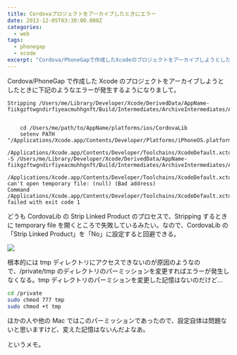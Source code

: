 ```yaml
---
title: Cordovaプロジェクトをアーカイブしたときにエラー
date: 2013-12-05T03:30:00.000Z
categories:
  - web
tags:
  - phonegap
  - xcode
excerpt: "Cordova/PhoneGapで作成したXcodeのプロジェクトをアーカイブしようとしたときに下記のようなエラーが発生するようになりまして。  ```none Stripping /Users/me/Library/Developer/Xcode/DerivedData/AppName-fiikgzftwgndirfiyeacmuhhgnft/Build/Intermediates/ArchiveIntermediates/AppName/IntermediateBuildFilesPath/UninstalledProducts/libCordova.a"
---
```


Cordova/PhoneGap で作成した Xcode のプロジェクトをアーカイブしようとしたときに下記のようなエラーが発生するようになりまして。

```
Stripping /Users/me/Library/Developer/Xcode/DerivedData/AppName-fiikgzftwgndirfiyeacmuhhgnft/Build/Intermediates/ArchiveIntermediates/AppName/IntermediateBuildFilesPath/UninstalledProducts/libCordova.a


    cd /Users/me/path/to/AppName/platforms/ios/CordovaLib
    setenv PATH "/Applications/Xcode.app/Contents/Developer/Platforms/iPhoneOS.platform/Developer/usr/bin:/Applications/Xcode.app/Contents/Developer/usr/bin:/usr/bin:/bin:/usr/sbin:/sbin"
    /Applications/Xcode.app/Contents/Developer/Toolchains/XcodeDefault.xctoolchain/usr/bin/strip -S /Users/me/Library/Developer/Xcode/DerivedData/AppName-fiikgzftwgndirfiyeacmuhhgnft/Build/Intermediates/ArchiveIntermediates/AppName/IntermediateBuildFilesPath/UninstalledProducts/libCordova.a

/Applications/Xcode.app/Contents/Developer/Toolchains/XcodeDefault.xctoolchain/usr/bin/strip: can't open temporary file: (null) (Bad address)
Command /Applications/Xcode.app/Contents/Developer/Toolchains/XcodeDefault.xctoolchain/usr/bin/strip failed with exit code 1

```

どうも CordovaLib の Strip Linked Product のプロセスで、Stripping するときに temporary file を開くところで失敗しているみたい。なので、CordovaLib の「Strip Linked Product」を「No」に設定すると回避できる。

![](http://farm6.staticflickr.com/5546/11203619224_9584d6cf87_o.png)

根本的には tmp ディレクトリにアクセスできないのが原因のようなので、/private/tmp のディレクトリのパーミッションを変更すればエラーが発生しなくなる。tmp ディレクトリのパーミションを変更した記憶はないのだけど...

```bash
cd /private
sudo chmod 777 tmp
sudo chmod +t tmp
```

ほかの人や他の Mac ではこのパーミッションであったので、設定自体は問題ないと思いますけど、変えた記憶はないんだよなあ。

というメモ。
